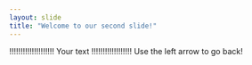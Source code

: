 ```yaml
---
layout: slide
title: "Welcome to our second slide!"
---
```

!!!!!!!!!!!!!!!!!!!! Your text !!!!!!!!!!!!!!!!!!
Use the left arrow to go back!
